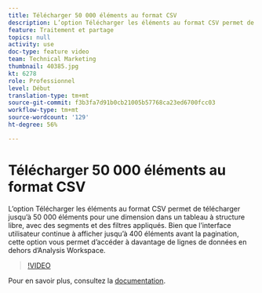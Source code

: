 ```yaml
---
title: Télécharger 50 000 éléments au format CSV
description: L’option Télécharger les éléments au format CSV permet de télécharger jusqu’à 50 000 éléments pour une dimension dans un tableau à structure libre, avec des segments et des filtres appliqués. Bien que l’interface utilisateur continue à afficher jusqu’à 400 éléments avant la pagination, cette option vous permet d’accéder à davantage de lignes de données en dehors d’Analysis Workspace.
feature: Traitement et partage
topics: null
activity: use
doc-type: feature video
team: Technical Marketing
thumbnail: 40385.jpg
kt: 6278
role: Professionnel
level: Début
translation-type: tm+mt
source-git-commit: f3b3fa7d91b0cb21005b57768ca23ed6700fcc03
workflow-type: tm+mt
source-wordcount: '129'
ht-degree: 56%

---
```



# Télécharger 50 000 éléments au format CSV

L’option Télécharger les éléments au format CSV permet de télécharger jusqu’à 50 000 éléments pour une dimension dans un tableau à structure libre, avec des segments et des filtres appliqués. Bien que l’interface utilisateur continue à afficher jusqu’à 400 éléments avant la pagination, cette option vous permet d’accéder à davantage de lignes de données en dehors d’Analysis Workspace.

>[!VIDEO](https://video.tv.adobe.com/v/40385/?quality=12&learn=on)

Pour en savoir plus, consultez la [documentation](https://docs.adobe.com/content/help/fr-FR/analytics/analyze/analysis-workspace/curate-share/download-send.html).
